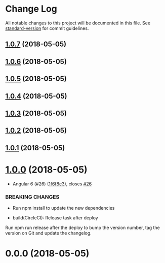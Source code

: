# Change Log

All notable changes to this project will be documented in this file. See [standard-version](https://github.com/conventional-changelog/standard-version) for commit guidelines.

<a name="1.0.7"></a>
## [1.0.7](https://github.com/ItalianCoders/myBudget-web-frontend/compare/v1.0.6...v1.0.7) (2018-05-05)



<a name="1.0.6"></a>
## [1.0.6](https://github.com/ItalianCoders/myBudget-web-frontend/compare/v1.0.5...v1.0.6) (2018-05-05)



<a name="1.0.5"></a>
## [1.0.5](https://github.com/ItalianCoders/myBudget-web-frontend/compare/v1.0.4...v1.0.5) (2018-05-05)



<a name="1.0.4"></a>
## [1.0.4](https://github.com/ItalianCoders/myBudget-web-frontend/compare/v1.0.2...v1.0.4) (2018-05-05)



<a name="1.0.3"></a>
## [1.0.3](https://github.com/ItalianCoders/myBudget-web-frontend/compare/v1.0.2...v1.0.3) (2018-05-05)



<a name="1.0.2"></a>
## [1.0.2](https://github.com/ItalianCoders/myBudget-web-frontend/compare/v1.0.1...v1.0.2) (2018-05-05)



<a name="1.0.1"></a>
## [1.0.1](https://github.com/ItalianCoders/myBudget-web-frontend/compare/v1.0.0...v1.0.1) (2018-05-05)



<a name="1.0.0"></a>
# [1.0.0](https://github.com/ItalianCoders/myBudget-web-frontend/compare/v0.0.0...v1.0.0) (2018-05-05)


* Angular 6 (#26) ([1f6f8c3](https://github.com/ItalianCoders/myBudget-web-frontend/commit/1f6f8c3)), closes [#26](https://github.com/ItalianCoders/myBudget-web-frontend/issues/26)


### BREAKING CHANGES

* Run npm install to update the new dependencies

* build(CircleCI): Release task after deploy

Run npm run release after the deploy to bump the version number, tag the
version on Git and update the changelog.



<a name="0.0.0"></a>
# 0.0.0 (2018-05-05)
